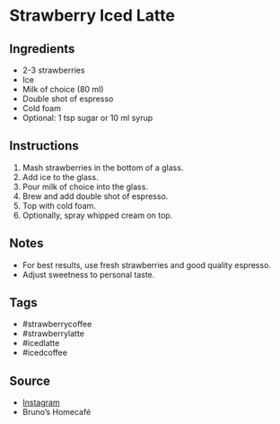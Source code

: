  # Strawberry Iced Latte

## Ingredients
- 2-3 strawberries
- Ice
- Milk of choice (80 ml)
- Double shot of espresso
- Cold foam
- Optional: 1 tsp sugar or 10 ml syrup

## Instructions
1. Mash strawberries in the bottom of a glass.
2. Add ice to the glass.
3. Pour milk of choice into the glass.
4. Brew and add double shot of espresso.
5. Top with cold foam.
6. Optionally, spray whipped cream on top.

## Notes
- For best results, use fresh strawberries and good quality espresso.
- Adjust sweetness to personal taste.

## Tags
- #strawberrycoffee
- #strawberrylatte
- #icedlatte
- #icedcoffee

## Source
- [Instagram](https://www.instagram.com/p/C1KRlO1or-g)
- Bruno’s Homecafé